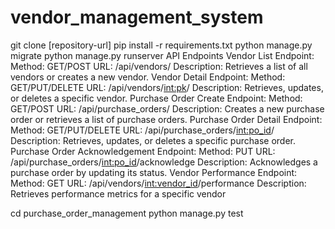 # vendor_management_system
git clone [repository-url]
pip install -r requirements.txt
python manage.py migrate
python manage.py runserver
API Endpoints
Vendor List Endpoint:
Method: GET/POST
URL: /api/vendors/
Description: Retrieves a list of all vendors or creates a new vendor.
Vendor Detail Endpoint:
Method: GET/PUT/DELETE
URL: /api/vendors/<int:pk>/
Description: Retrieves, updates, or deletes a specific vendor.
Purchase Order Create Endpoint:
Method: GET/POST
URL: /api/purchase_orders/
Description: Creates a new purchase order or retrieves a list of purchase orders.
Purchase Order Detail Endpoint:
Method: GET/PUT/DELETE
URL: /api/purchase_orders/<int:po_id>/
Description: Retrieves, updates, or deletes a specific purchase order.
Purchase Order Acknowledgement Endpoint:
Method: PUT
URL: /api/purchase_orders/<int:po_id>/acknowledge
Description: Acknowledges a purchase order by updating its status.
Vendor Performance Endpoint:
Method: GET
URL: /api/vendors/<int:vendor_id>/performance
Description: Retrieves performance metrics for a specific vendor


cd purchase_order_management
python manage.py test
